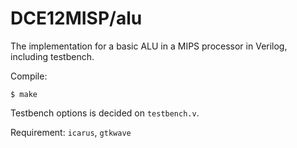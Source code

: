 # DCE12MISP/alu

The implementation for a basic ALU in a MIPS processor in Verilog, 
including testbench.

Compile:

    $ make

Testbench options is decided on `testbench.v`.

Requirement: `icarus`, `gtkwave`
